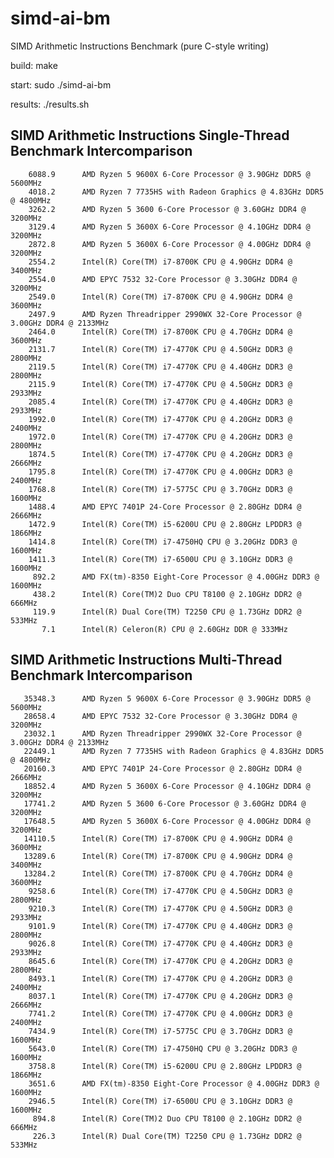 # simd-ai-bm
SIMD Arithmetic Instructions Benchmark
(pure C-style writing)

build:
	make

start:
	sudo ./simd-ai-bm

results:
	./results.sh


SIMD Arithmetic Instructions Single-Thread Benchmark Intercomparison
-------------------------------------------------------------------
        6088.9		AMD Ryzen 5 9600X 6-Core Processor @ 3.90GHz DDR5 @ 5600MHz
        4018.2		AMD Ryzen 7 7735HS with Radeon Graphics @ 4.83GHz DDR5 @ 4800MHz
        3262.2		AMD Ryzen 5 3600 6-Core Processor @ 3.60GHz DDR4 @ 3200MHz
        3129.4		AMD Ryzen 5 3600X 6-Core Processor @ 4.10GHz DDR4 @ 3200MHz
        2872.8		AMD Ryzen 5 3600X 6-Core Processor @ 4.00GHz DDR4 @ 3200MHz
        2554.2		Intel(R) Core(TM) i7-8700K CPU @ 4.90GHz DDR4 @ 3400MHz
        2554.0		AMD EPYC 7532 32-Core Processor @ 3.30GHz DDR4 @ 3200MHz
        2549.0		Intel(R) Core(TM) i7-8700K CPU @ 4.90GHz DDR4 @ 3600MHz
        2497.9		AMD Ryzen Threadripper 2990WX 32-Core Processor @ 3.00GHz DDR4 @ 2133MHz
        2464.0		Intel(R) Core(TM) i7-8700K CPU @ 4.70GHz DDR4 @ 3600MHz
        2131.7		Intel(R) Core(TM) i7-4770K CPU @ 4.50GHz DDR3 @ 2800MHz
        2119.5		Intel(R) Core(TM) i7-4770K CPU @ 4.40GHz DDR3 @ 2800MHz
        2115.9		Intel(R) Core(TM) i7-4770K CPU @ 4.50GHz DDR3 @ 2933MHz
        2085.4		Intel(R) Core(TM) i7-4770K CPU @ 4.40GHz DDR3 @ 2933MHz
        1992.0		Intel(R) Core(TM) i7-4770K CPU @ 4.20GHz DDR3 @ 2400MHz
        1972.0		Intel(R) Core(TM) i7-4770K CPU @ 4.20GHz DDR3 @ 2800MHz
        1874.5		Intel(R) Core(TM) i7-4770K CPU @ 4.20GHz DDR3 @ 2666MHz
        1795.8		Intel(R) Core(TM) i7-4770K CPU @ 4.00GHz DDR3 @ 2400MHz
        1768.8		Intel(R) Core(TM) i7-5775C CPU @ 3.70GHz DDR3 @ 1600MHz
        1488.4		AMD EPYC 7401P 24-Core Processor @ 2.80GHz DDR4 @ 2666MHz
        1472.9		Intel(R) Core(TM) i5-6200U CPU @ 2.80GHz LPDDR3 @ 1866MHz
        1414.8		Intel(R) Core(TM) i7-4750HQ CPU @ 3.20GHz DDR3 @ 1600MHz
        1411.3		Intel(R) Core(TM) i7-6500U CPU @ 3.10GHz DDR3 @ 1600MHz
         892.2		AMD FX(tm)-8350 Eight-Core Processor @ 4.00GHz DDR3 @ 1600MHz
         438.2		Intel(R) Core(TM)2 Duo CPU T8100 @ 2.10GHz DDR2 @ 666MHz
         119.9		Intel(R) Dual Core(TM) T2250 CPU @ 1.73GHz DDR2 @ 533MHz
           7.1		Intel(R) Celeron(R) CPU @ 2.60GHz DDR @ 333MHz

SIMD Arithmetic Instructions Multi-Thread Benchmark Intercomparison
-------------------------------------------------------------------
       35348.3		AMD Ryzen 5 9600X 6-Core Processor @ 3.90GHz DDR5 @ 5600MHz
       28658.4		AMD EPYC 7532 32-Core Processor @ 3.30GHz DDR4 @ 3200MHz
       23032.1		AMD Ryzen Threadripper 2990WX 32-Core Processor @ 3.00GHz DDR4 @ 2133MHz
       22449.1		AMD Ryzen 7 7735HS with Radeon Graphics @ 4.83GHz DDR5 @ 4800MHz
       20160.3		AMD EPYC 7401P 24-Core Processor @ 2.80GHz DDR4 @ 2666MHz
       18852.4		AMD Ryzen 5 3600X 6-Core Processor @ 4.10GHz DDR4 @ 3200MHz
       17741.2		AMD Ryzen 5 3600 6-Core Processor @ 3.60GHz DDR4 @ 3200MHz
       17648.5		AMD Ryzen 5 3600X 6-Core Processor @ 4.00GHz DDR4 @ 3200MHz
       14110.5		Intel(R) Core(TM) i7-8700K CPU @ 4.90GHz DDR4 @ 3600MHz
       13289.6		Intel(R) Core(TM) i7-8700K CPU @ 4.90GHz DDR4 @ 3400MHz
       13284.2		Intel(R) Core(TM) i7-8700K CPU @ 4.70GHz DDR4 @ 3600MHz
        9258.6		Intel(R) Core(TM) i7-4770K CPU @ 4.50GHz DDR3 @ 2800MHz
        9210.3		Intel(R) Core(TM) i7-4770K CPU @ 4.50GHz DDR3 @ 2933MHz
        9101.9		Intel(R) Core(TM) i7-4770K CPU @ 4.40GHz DDR3 @ 2800MHz
        9026.8		Intel(R) Core(TM) i7-4770K CPU @ 4.40GHz DDR3 @ 2933MHz
        8645.6		Intel(R) Core(TM) i7-4770K CPU @ 4.20GHz DDR3 @ 2800MHz
        8493.1		Intel(R) Core(TM) i7-4770K CPU @ 4.20GHz DDR3 @ 2400MHz
        8037.1		Intel(R) Core(TM) i7-4770K CPU @ 4.20GHz DDR3 @ 2666MHz
        7741.2		Intel(R) Core(TM) i7-4770K CPU @ 4.00GHz DDR3 @ 2400MHz
        7434.9		Intel(R) Core(TM) i7-5775C CPU @ 3.70GHz DDR3 @ 1600MHz
        5643.0		Intel(R) Core(TM) i7-4750HQ CPU @ 3.20GHz DDR3 @ 1600MHz
        3758.8		Intel(R) Core(TM) i5-6200U CPU @ 2.80GHz LPDDR3 @ 1866MHz
        3651.6		AMD FX(tm)-8350 Eight-Core Processor @ 4.00GHz DDR3 @ 1600MHz
        2946.5		Intel(R) Core(TM) i7-6500U CPU @ 3.10GHz DDR3 @ 1600MHz
         894.8		Intel(R) Core(TM)2 Duo CPU T8100 @ 2.10GHz DDR2 @ 666MHz
         226.3		Intel(R) Dual Core(TM) T2250 CPU @ 1.73GHz DDR2 @ 533MHz

